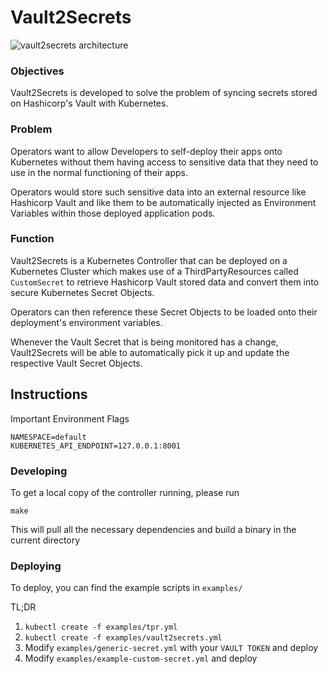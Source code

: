 # Vault2Secrets

![vault2secrets architecture](https://cloud.githubusercontent.com/assets/68039/25882039/22e0514c-3573-11e7-8f64-e9d0f7b368af.png)

### Objectives

Vault2Secrets is developed to solve the problem of syncing secrets stored on Hashicorp's Vault with Kubernetes.

### Problem

Operators want to allow Developers to self-deploy their apps onto Kubernetes without them having access to sensitive data that they need to use in the normal functioning of their apps.

Operators would store such sensitive data into an external resource like Hashicorp Vault and like them to be automatically injected as Environment Variables within those deployed application pods.

### Function

Vault2Secrets is a Kubernetes Controller that can be deployed on a Kubernetes Cluster which makes use of a ThirdPartyResources called `CustomSecret` to retrieve Hashicorp Vault stored data and convert them into secure Kubernetes Secret Objects.

Operators can then reference these Secret Objects to be loaded onto their deployment's environment variables.

Whenever the Vault Secret that is being monitored has a change, Vault2Secrets will be able to automatically pick it up and update the respective Vault Secret Objects.


## Instructions

Important Environment Flags
```
NAMESPACE=default
KUBERNETES_API_ENDPOINT=127.0.0.1:8001
```

### Developing

To get a local copy of the controller running, please run

`make`

This will pull all the necessary dependencies and build a binary in the current directory

### Deploying

To deploy, you can find the example scripts in `examples/`

TL;DR

1. `kubectl create -f examples/tpr.yml`
2. `kubectl create -f examples/vault2secrets.yml`
3. Modify `examples/generic-secret.yml` with your `VAULT TOKEN` and deploy
4. Modify `examples/example-custom-secret.yml` and deploy
